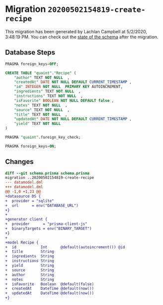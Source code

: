 # Migration `20200502154819-create-recipe`

This migration has been generated by Lachlan Campbell at 5/2/2020, 3:48:19 PM.
You can check out the [state of the schema](./schema.prisma) after the migration.

## Database Steps

```sql
PRAGMA foreign_keys=OFF;

CREATE TABLE "quaint"."Recipe" (
    "author" TEXT NOT NULL  ,
    "createdAt" DATE NOT NULL DEFAULT CURRENT_TIMESTAMP ,
    "id" INTEGER NOT NULL  PRIMARY KEY AUTOINCREMENT,
    "ingredients" TEXT NOT NULL  ,
    "instructions" TEXT NOT NULL  ,
    "isFavorite" BOOLEAN NOT NULL DEFAULT false ,
    "notes" TEXT NOT NULL  ,
    "source" TEXT NOT NULL  ,
    "title" TEXT NOT NULL  ,
    "updatedAt" DATE NOT NULL DEFAULT CURRENT_TIMESTAMP ,
    "yield" TEXT NOT NULL  
) 

PRAGMA "quaint".foreign_key_check;

PRAGMA foreign_keys=ON;
```

## Changes

```diff
diff --git schema.prisma schema.prisma
migration ..20200502154819-create-recipe
--- datamodel.dml
+++ datamodel.dml
@@ -1,0 +1,23 @@
+datasource DS {
+  provider = "sqlite"
+  url      = env("DATABASE_URL")
+}
+
+generator client {
+  provider      = "prisma-client-js"
+  binaryTargets = env("BINARY_TARGET")
+}
+
+model Recipe {
+  id           Int      @default(autoincrement()) @id
+  title        String
+  ingredients  String
+  instructions String
+  yield        String
+  source       String
+  author       String
+  notes        String
+  isFavorite   Boolean  @default(false)
+  createdAt    DateTime @default(now())
+  updatedAt    DateTime @default(now())
+}
```


